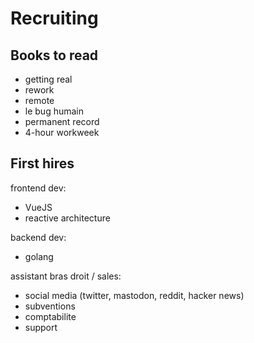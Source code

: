 # Recruiting

## Books to read
* getting real
* rework
* remote
* le bug humain
* permanent record
* 4-hour workweek

## First hires
<!--
Dev mobile / macOS:
* dev android / iOS
* s'assurer que l'app desktop fonctionne bien sur iOS
 -->

frontend dev:
 * VueJS
 * reactive architecture

backend dev:
* golang

assistant bras droit / sales:
* social media (twitter, mastodon, reddit, hacker news)
* subventions
* comptabilite
* support

